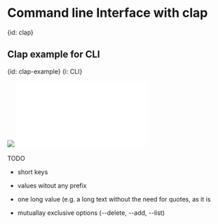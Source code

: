 # Command line Interface with clap
{id: clap}

## Clap example for CLI
{id: clap-example}
{i: CLI}

![](examples/clap/clap-example/Cargo.toml)
![](examples/clap/clap-example/src/main.rs)

TODO

* short keys
* values witout any prefix
* one long value (e.g. a long text without the need for quotes, as it is

* mutuallay exclusive options (--delete, --add, --list)


